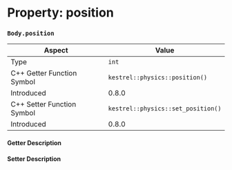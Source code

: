 
# Property: position
### `Body.position`

| Aspect | Value |
| --- | --- |
| Type | `int` |
| C++ Getter Function Symbol | `kestrel::physics::position()` |
| Introduced | 0.8.0 |
| C++ Setter Function Symbol | `kestrel::physics::set_position()` |
| Introduced | 0.8.0 |

#### Getter Description

#### Setter Description

